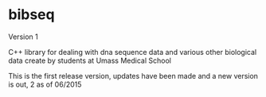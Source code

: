 bibseq
======
Version 1

C++ library for dealing with dna sequence data and various other biological data create by students at Umass Medical School 

This is the first release version, updates have been made and a new version is out, 2 as of 06/2015
